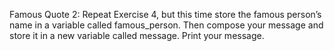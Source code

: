 Famous Quote 2: Repeat Exercise 4, but this time store the famous person’s name in a variable called famous_person. Then compose your message and store it in a new variable called message. Print your message.


